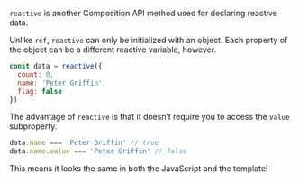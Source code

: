 `reactive` is another Composition API method used for declaring reactive data.

Unlike `ref`, `reactive` can only be initialized with an object. Each property of the object can be a different reactive variable, however.

```js
const data = reactive({
  count: 0,
  name: 'Peter Griffin',
  flag: false
})
```

The advantage of `reactive` is that it doesn’t require you to access the `value` subproperty. 

```js
data.name === 'Peter Griffin' // true
data.name.value === 'Peter Griffin' // false
```

This means it looks the same in both the JavaScript and the template!

